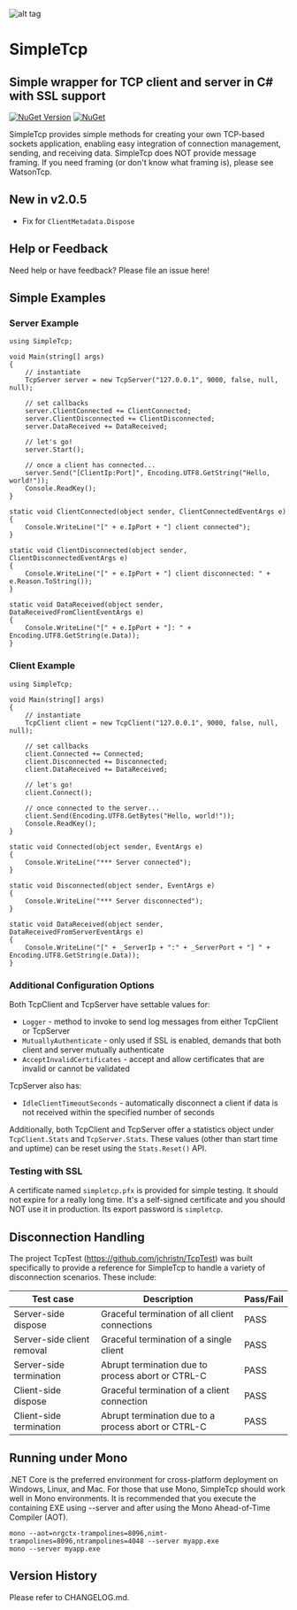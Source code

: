 ﻿![alt tag](https://github.com/jchristn/simpletcp/blob/master/assets/icon.ico)

# SimpleTcp

## Simple wrapper for TCP client and server in C# with SSL support

[![NuGet Version](https://img.shields.io/nuget/v/SuperSimpleTcp.svg?style=flat)](https://www.nuget.org/packages/SuperSimpleTcp/) [![NuGet](https://img.shields.io/nuget/dt/SuperSimpleTcp.svg)](https://www.nuget.org/packages/SuperSimpleTcp)    

SimpleTcp provides simple methods for creating your own TCP-based sockets application, enabling easy integration of connection management, sending, and receiving data.  SimpleTcp does NOT provide message framing.  If you need framing (or don't know what framing is), please see WatsonTcp. 
 
## New in v2.0.5

- Fix for ```ClientMetadata.Dispose```

## Help or Feedback

Need help or have feedback?  Please file an issue here!

## Simple Examples

### Server Example
```
using SimpleTcp;

void Main(string[] args)
{
	// instantiate
	TcpServer server = new TcpServer("127.0.0.1", 9000, false, null, null);

	// set callbacks
	server.ClientConnected += ClientConnected;
	server.ClientDisconnected += ClientDisconnected;
	server.DataReceived += DataReceived;

	// let's go!
	server.Start();

	// once a client has connected...
	server.Send("[ClientIp:Port]", Encoding.UTF8.GetString("Hello, world!"));
	Console.ReadKey();
}

static void ClientConnected(object sender, ClientConnectedEventArgs e)
{
    Console.WriteLine("[" + e.IpPort + "] client connected");
}

static void ClientDisconnected(object sender, ClientDisconnectedEventArgs e)
{
    Console.WriteLine("[" + e.IpPort + "] client disconnected: " + e.Reason.ToString());
}

static void DataReceived(object sender, DataReceivedFromClientEventArgs e)
{
    Console.WriteLine("[" + e.IpPort + "]: " + Encoding.UTF8.GetString(e.Data));
}
```

### Client Example
```
using SimpleTcp;

void Main(string[] args)
{
	// instantiate
	TcpClient client = new TcpClient("127.0.0.1", 9000, false, null, null);

	// set callbacks
	client.Connected += Connected;
	client.Disconnected += Disconnected;
	client.DataReceived += DataReceived;

	// let's go!
	client.Connect();

	// once connected to the server...
	client.Send(Encoding.UTF8.GetBytes("Hello, world!"));
	Console.ReadKey();
}

static void Connected(object sender, EventArgs e)
{
    Console.WriteLine("*** Server connected");
}

static void Disconnected(object sender, EventArgs e)
{
    Console.WriteLine("*** Server disconnected"); 
}

static void DataReceived(object sender, DataReceivedFromServerEventArgs e)
{
    Console.WriteLine("[" + _ServerIp + ":" + _ServerPort + "] " + Encoding.UTF8.GetString(e.Data));
}
```

### Additional Configuration Options

Both TcpClient and TcpServer have settable values for:

- ```Logger``` - method to invoke to send log messages from either TcpClient or TcpServer
- ```MutuallyAuthenticate``` - only used if SSL is enabled, demands that both client and server mutually authenticate
- ```AcceptInvalidCertificates``` - accept and allow certificates that are invalid or cannot be validated

TcpServer also has:

- ```IdleClientTimeoutSeconds``` - automatically disconnect a client if data is not received within the specified number of seconds

Additionally, both TcpClient and TcpServer offer a statistics object under ```TcpClient.Stats``` and ```TcpServer.Stats```.  These values (other than start time and uptime) can be reset using the ```Stats.Reset()``` API.

### Testing with SSL

A certificate named ```simpletcp.pfx``` is provided for simple testing.  It should not expire for a really long time.  It's a self-signed certificate and you should NOT use it in production.  Its export password is ```simpletcp```.

## Disconnection Handling

The project TcpTest (https://github.com/jchristn/TcpTest) was built specifically to provide a reference for SimpleTcp to handle a variety of disconnection scenarios.  These include:

| Test case | Description | Pass/Fail |
|---|---|---|
| Server-side dispose | Graceful termination of all client connections | PASS |
| Server-side client removal | Graceful termination of a single client | PASS |
| Server-side termination | Abrupt termination due to process abort or CTRL-C | PASS |
| Client-side dispose | Graceful termination of a client connection | PASS |
| Client-side termination | Abrupt termination due to a process abort or CTRL-C | PASS |

## Running under Mono

.NET Core is the preferred environment for cross-platform deployment on Windows, Linux, and Mac.  For those that use Mono, SimpleTcp should work well in Mono environments.  It is recommended that you execute the containing EXE using --server and after using the Mono Ahead-of-Time Compiler (AOT).

```
mono --aot=nrgctx-trampolines=8096,nimt-trampolines=8096,ntrampolines=4048 --server myapp.exe
mono --server myapp.exe
```

## Version History

Please refer to CHANGELOG.md.
